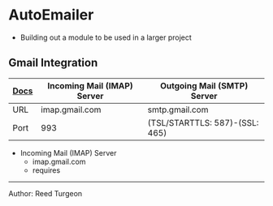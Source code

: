 # AutoEmailer
- Building out a module to be used in a larger project


## Gmail Integration
| [Docs](https://support.google.com/mail/answer/7126229?hl=en)   | Incoming Mail (IMAP) Server  | Outgoing Mail (SMTP) Server     |
| -------------------------------------------------------------- | ---------------------------- | ------------------------------- |
| URL                                                            | imap.gmail.com               | smtp.gmail.com                  |
| Port                                                           | 993                          | (TSL/STARTTLS: 587)-(SSL: 465)  |

- Incoming Mail (IMAP) Server
    - imap.gmail.com
    - requires


---  
Author: Reed Turgeon